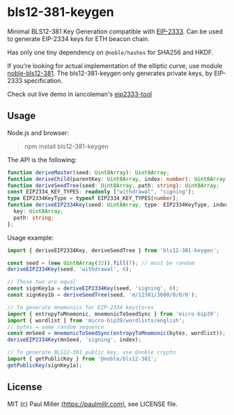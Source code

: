 # bls12-381-keygen

Minimal BLS12-381 Key Generation compatible with [EIP-2333](https://eips.ethereum.org/EIPS/eip-2333).
Can be used to generate EIP-2334 keys for ETH beacon chain.

Has only one tiny dependency on `@noble/hashes` for SHA256 and HKDF.

If you're looking for actual implementation of the elliptic curve,
use module [noble-bls12-381](https://github.com/paulmillr/noble-bls12-381).
The bls12-381-keygen only generates private keys, by EIP-2333 specification.

Check out live demo in iancoleman's [eip2333-tool](https://iancoleman.io/eip2333/)

## Usage

Node.js and browser:

> npm install bls12-381-keygen

The API is the following:

```typescript
function deriveMaster(seed: Uint8Array): Uint8Array;
function deriveChild(parentKey: Uint8Array, index: number): Uint8Array;
function deriveSeedTree(seed: Uint8Array, path: string): Uint8Array;
const EIP2334_KEY_TYPES: readonly ["withdrawal", "signing"];
type EIP2334KeyType = typeof EIP2334_KEY_TYPES[number];
function deriveEIP2334Key(seed: Uint8Array, type: EIP2334KeyType, index: number): {
  key: Uint8Array;
  path: string;
};
```

Usage example:

```ts
import { deriveEIP2334Key, deriveSeedTree } from 'bls12-381-keygen';

const seed = (new Uint8Array(32)).fill(7); // must be random
deriveEIP2334Key(seed, 'withdrawal', 6);

// Those two are equal
const signKey1a = deriveEIP2334Key(seed, 'signing', 0);
const signKey1b = deriveSeedTree(seed, 'm/12381/3600/0/0/0');

// To generate mnemonics for EIP-2334 keystores
import { entropyToMnemonic, mnemonicToSeedSync } from 'micro-bip39';
import { wordlist } from 'micro-bip39/wordlists/english';
// bytes = some random sequence
const mnSeed = mnemonicToSeedSync(entropyToMnemonic(bytes, wordlist));
deriveEIP2334Key(mnSeed, 'signing', index);

// To generate BLS12-381 public key, use @noble crypto
import { getPublicKey } from '@noble/bls12-381';
getPublicKey(signKey1a);
```

## License

MIT (c) Paul Miller [(https://paulmillr.com)](https://paulmillr.com), see LICENSE file.
